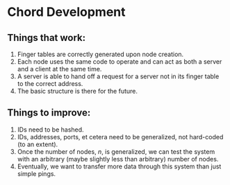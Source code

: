 # Chord Development

## Things that work:
1. Finger tables are correctly generated upon node creation.
2. Each node uses the same code to operate and can act as both a server and a client at the same time.
3. A server is able to hand off a request for a server not in its finger table to the correct address.
4. The basic structure is there for the future.

## Things to improve:
1. IDs need to be hashed.
2. IDs, addresses, ports, et cetera need to be generalized, not hard-coded (to an extent).
3. Once the number of nodes, $n$, is generalized, we can test the system with an arbitrary (maybe slightly less than arbitrary) number of nodes.
4. Eventually, we want to transfer more data through this system than just simple pings.